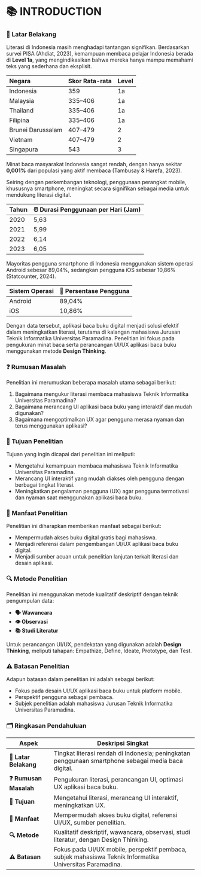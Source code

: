 # 📚 INTRODUCTION

### 📝 Latar Belakang

Literasi di Indonesia masih menghadapi tantangan signifikan. Berdasarkan survei PISA (Ahdiat, 2023), kemampuan membaca pelajar Indonesia berada di **Level 1a**, yang mengindikasikan bahwa mereka hanya mampu memahami teks yang sederhana dan eksplisit.

| Negara            | Skor Rata-rata | Level |
| :---------------- | :------------- | :---- |
| Indonesia         | 359            | 1a    |
| Malaysia          | 335–406        | 1a    |
| Thailand          | 335–406        | 1a    |
| Filipina          | 335–406        | 1a    |
| Brunei Darussalam | 407–479        | 2     |
| Vietnam           | 407–479        | 2     |
| Singapura         | 543            | 3     |

Minat baca masyarakat Indonesia sangat rendah, dengan hanya sekitar **0,001%** dari populasi yang aktif membaca (Tambusay & Harefa, 2023).

Seiring dengan perkembangan teknologi, penggunaan perangkat mobile, khususnya smartphone, meningkat secara signifikan sebagai media untuk mendukung literasi digital.

| Tahun | ⏰ Durasi Penggunaan per Hari (Jam) |
| :---- | :---------------------------------- |
| 2020  | 5,63                                |
| 2021  | 5,99                                |
| 2022  | 6,14                                |
| 2023  | 6,05                                |

Mayoritas pengguna smartphone di Indonesia menggunakan sistem operasi Android sebesar 89,04%, sedangkan pengguna iOS sebesar 10,86% (Statcounter, 2024).

| Sistem Operasi | 📱 Persentase Pengguna |
| :------------- | :--------------------- |
| Android        | 89,04%                 |
| iOS            | 10,86%                 |

Dengan data tersebut, aplikasi baca buku digital menjadi solusi efektif dalam meningkatkan literasi, terutama di kalangan mahasiswa Jurusan Teknik Informatika Universitas Paramadina. Penelitian ini fokus pada pengukuran minat baca serta perancangan UI/UX aplikasi baca buku menggunakan metode **Design Thinking**.

### ❓ Rumusan Masalah

Penelitian ini merumuskan beberapa masalah utama sebagai berikut:

1. Bagaimana mengukur literasi membaca mahasiswa Teknik Informatika Universitas Paramadina?
2. Bagaimana merancang UI aplikasi baca buku yang interaktif dan mudah digunakan?
3. Bagaimana mengoptimalkan UX agar pengguna merasa nyaman dan terus menggunakan aplikasi?

### 🎯 Tujuan Penelitian

Tujuan yang ingin dicapai dari penelitian ini meliputi:

- Mengetahui kemampuan membaca mahasiswa Teknik Informatika Universitas Paramadina.
- Merancang UI interaktif yang mudah diakses oleh pengguna dengan berbagai tingkat literasi.
- Meningkatkan pengalaman pengguna (UX) agar pengguna termotivasi dan nyaman saat menggunakan aplikasi baca buku.

### 🌟 Manfaat Penelitian

Penelitian ini diharapkan memberikan manfaat sebagai berikut:

- Mempermudah akses buku digital gratis bagi mahasiswa.
- Menjadi referensi dalam pengembangan UI/UX aplikasi baca buku digital.
- Menjadi sumber acuan untuk penelitian lanjutan terkait literasi dan desain aplikasi.

### 🔍 Metode Penelitian

Penelitian ini menggunakan metode kualitatif deskriptif dengan teknik pengumpulan data:

- **🗣️ Wawancara**
- **👁️ Observasi**
- **📚 Studi Literatur**

Untuk perancangan UI/UX, pendekatan yang digunakan adalah **Design Thinking**, meliputi tahapan: Empathize, Define, Ideate, Prototype, dan Test.

### ⚠️ Batasan Penelitian

Adapun batasan dalam penelitian ini adalah sebagai berikut:

- Fokus pada desain UI/UX aplikasi baca buku untuk platform mobile.
- Perspektif pengguna sebagai pembaca.
- Subjek penelitian adalah mahasiswa Jurusan Teknik Informatika Universitas Paramadina.

### 🗂️ Ringkasan Pendahuluan

| Aspek                  | Deskripsi Singkat                                                                                        |
| ---------------------- | -------------------------------------------------------------------------------------------------------- |
| **📝 Latar Belakang**  | Tingkat literasi rendah di Indonesia; peningkatan penggunaan smartphone sebagai media baca digital.      |
| **❓ Rumusan Masalah** | Pengukuran literasi, perancangan UI, optimasi UX aplikasi baca buku.                                     |
| **🎯 Tujuan**          | Mengetahui literasi, merancang UI interaktif, meningkatkan UX.                                           |
| **🌟 Manfaat**         | Mempermudah akses buku digital, referensi UI/UX, sumber penelitian.                                      |
| **🔍 Metode**          | Kualitatif deskriptif, wawancara, observasi, studi literatur, dengan Design Thinking.                    |
| **⚠️ Batasan**         | Fokus pada UI/UX mobile, perspektif pembaca, subjek mahasiswa Teknik Informatika Universitas Paramadina. |
